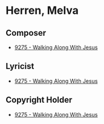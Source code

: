 # Herren, Melva

## Composer

- [9275 - Walking Along With Jesus](/hymns/9275.md)

## Lyricist

- [9275 - Walking Along With Jesus](/hymns/9275.md)

## Copyright Holder

- [9275 - Walking Along With Jesus](/hymns/9275.md)

